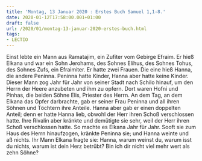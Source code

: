```yaml
---
title: 'Montag, 13 Januar 2020 : Erstes Buch Samuel 1,1-8.'
date: 2020-01-12T17:58:00.001+01:00
draft: false
url: /2020/01/montag-13-januar-2020-erstes-buch.html
tags: 
- LECTIO
---
```


Einst lebte ein Mann aus Ramatajim, ein Zufiter vom Gebirge Efraim. Er hieß Elkana und war ein Sohn Jerohams, des Sohnes Elihus, des Sohnes Tohus, des Sohnes Zufs, ein Efraimiter. Er hatte zwei Frauen. Die eine hieß Hanna, die andere Peninna. Peninna hatte Kinder, Hanna aber hatte keine Kinder. Dieser Mann zog Jahr für Jahr von seiner Stadt nach Schilo hinauf, um den Herrn der Heere anzubeten und ihm zu opfern. Dort waren Hofni und Pinhas, die beiden Söhne Elis, Priester des Herrn. An dem Tag, an dem Elkana das Opfer darbrachte, gab er seiner Frau Peninna und all ihren Söhnen und Töchtern ihre Anteile. Hanna aber gab er einen doppelten Anteil; denn er hatte Hanna lieb, obwohl der Herr ihren Schoß verschlossen hatte. Ihre Rivalin aber kränkte und demütigte sie sehr, weil der Herr ihren Schoß verschlossen hatte. So machte es Elkana Jahr für Jahr. Sooft sie zum Haus des Herrn hinaufzogen, kränkte Peninna sie; und Hanna weinte und aß nichts. Ihr Mann Elkana fragte sie: Hanna, warum weinst du, warum isst du nichts, warum ist dein Herz betrübt? Bin ich dir nicht viel mehr wert als zehn Söhne?